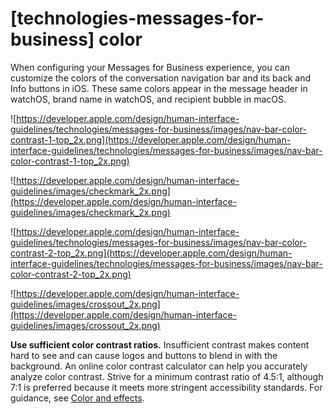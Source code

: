 # **[technologies-messages-for-business] color**

When configuring your Messages for Business experience, you can customize the colors of the conversation navigation bar and its back and Info buttons in iOS. These same colors appear in the message header in watchOS, brand name in watchOS, and recipient bubble in macOS.

![https://developer.apple.com/design/human-interface-guidelines/technologies/messages-for-business/images/nav-bar-color-contrast-1-top_2x.png](https://developer.apple.com/design/human-interface-guidelines/technologies/messages-for-business/images/nav-bar-color-contrast-1-top_2x.png)

![https://developer.apple.com/design/human-interface-guidelines/images/checkmark_2x.png](https://developer.apple.com/design/human-interface-guidelines/images/checkmark_2x.png)

![https://developer.apple.com/design/human-interface-guidelines/technologies/messages-for-business/images/nav-bar-color-contrast-2-top_2x.png](https://developer.apple.com/design/human-interface-guidelines/technologies/messages-for-business/images/nav-bar-color-contrast-2-top_2x.png)

![https://developer.apple.com/design/human-interface-guidelines/images/crossout_2x.png](https://developer.apple.com/design/human-interface-guidelines/images/crossout_2x.png)

**Use sufficient color contrast ratios.** Insufficient contrast makes content hard to see and can cause logos and buttons to blend in with the background. An online color contrast calculator can help you accurately analyze color contrast. Strive for a minimum contrast ratio of 4.5:1, although 7:1 is preferred because it meets more stringent accessibility standards. For guidance, see [Color and effects](https://developer.apple.com/design/human-interface-guidelines/foundations/accessibility#color-and-effects).